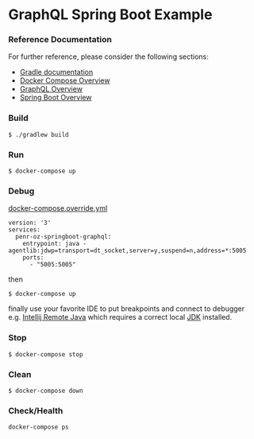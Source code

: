 # GraphQL Spring Boot Example

### Reference Documentation
For further reference, please consider the following sections:

* [Gradle documentation](https://docs.gradle.org)
* [Docker Compose Overview](https://docs.docker.com/compose/overview/) 
* [GraphQL Overview](https://graphql.org/)
* [Spring Boot Overview](https://spring.io/projects/spring-boot)

### Build
```
$ ./gradlew build
```

### Run
```
$ docker-compose up
```

### Debug
[docker-compose.override.yml](https://docs.docker.com/compose/extends/)
```
version: '3'
services:
  penr-oz-springboot-graphql:
    entrypoint: java -agentlib:jdwp=transport=dt_socket,server=y,suspend=n,address=*:5005
    ports:
      - "5005:5005"
```
then
```
$ docker-compose up
```
finally use your favorite IDE to put breakpoints and connect to debugger
e.g.
[Intellij Remote Java](https://www.jetbrains.com/help/idea/run-debug-configuration-remote-debug.html)
which requires a correct local [JDK](https://jdk.java.net/8/)
installed.

### Stop
```
$ docker-compose stop
```

### Clean
```
$ docker-compose down
```

### Check/Health
```
docker-compose ps
```